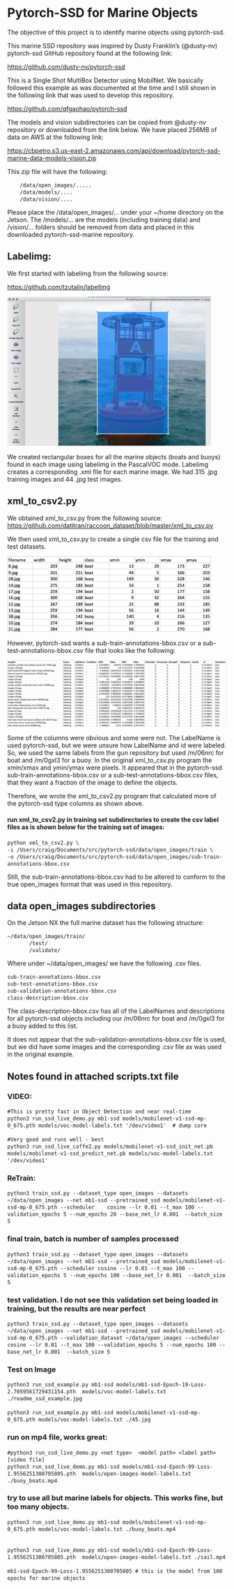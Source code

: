 # Pytorch-SSD for Marine Objects 
The objective of this project is to identify marine objects using pytorch-ssd.

This marine SSD repository was inspired by Dusty Franklin’s (@dusty-nv) pytorch-ssd GitHub repository found at the following link:

https://github.com/dusty-nv/pytorch-ssd

This is a Single Shot MultiBox Detector using MobilNet. We basically followed this example as was documented at the time and I still shown in the following link that was used to develop this repository. 

https://github.com/qfgaohao/pytorch-ssd

The models and vision subdirectories can be copied from @dusty-nv repository or downloaded from the link below. We have placed 256MB of data on AWS at the following link:

https://cbpetro.s3.us-east-2.amazonaws.com/api/download/pytorch-ssd-marine-data-models-vision.zip

This zip file will have the following:

		/data/open_images/.....
		/data/models/....
		/data/vision/....

Please place the /data/open_images/... under your ~/home directory on the Jetson. The /models/... are the models (including training data) and /vision/... folders should be removed from data and placed in this downloaded pytorch-ssd-marine repository.   

## Labelimg:
We first started with labelimg from the following source:

https://github.com/tzutalin/labelImg

![Marine_Image](labelimg.png)

We created rectangular boxes for all the marine objects (boats and buoys) found in each image using labelimg in the PascalVOC mode. Labelimg creates a corresponding .xml file for each marine image. We had 315 .jpg training images and 44 .jpg test images.

## xml_to_csv2.py
We obtained xml_to_csv.py from the following source:
https://github.com/datitran/raccoon_dataset/blob/master/xml_to_csv.py

We then used xml_to_csv.py to create a single csv file for the training and test datasets.

![Marine_Image](labelimg_csv.png)

However, pytorch-ssd wants a sub-train-annotations-bbox.csv or a sub-test-annotations-bbox.csv file that looks like the following:

![Marine_Image](labelimg_csv2.png)

Some of the columns were obvious and some were not. The LabelName is used pytorch-ssd, but we were unsure how LabelName and id were labeled. So, we used the same labels from the gun repository but used /m/06nrc for boat and /m/0gxl3 for a buoy. In the original xml_to_csv.py program the xmin/xmax and ymin/ymax were pixels. It appeared that in the pytorch-ssd sub-train-annotations-bbox.csv or a sub-test-annotations-bbox.csv files, that they want a fraction of the image to define the objects. 

Therefore, we wrote the xml_to_csv2.py program that calculated more of the pytorch-ssd type columns as shown above. 

#### run xml_to_csv2.py in training set subdirectories to create the csv label files as is shown below for the training set of images:
    python xml_to_csv2.py \
    -i /Users/craig/Documents/src/pytorch-ssd/data/open_images/train \
    -o /Users/craig/Documents/src/pytorch-ssd/data/open_images/sub-train-annotations-bbox.csv
   


Still, the sub-train-annotations-bbox.csv had to be altered to conform to the true open_images format that was used in this repository.   

## data open_images subdirectories
On the Jetson NX the full marine dataset has the following structure:

    ~/data/open_images/train/
		   /test/
		   /validate/

Where under ~/data/open_images/ we have the following .csv files. 

    sub-train-annotations-bbox.csv
    sub-test-annotations-bbox.csv
    sub-validation-annotations-bbox.csv
    class-description-bbox.csv

The class-description-bbox.csv has all of the LabelNames and descriptions for all pytorch-ssd objects including our /m/06nrc for boat and /m/0gxl3 for a buoy added to this list. 

It does not appear that the sub-validation-annotations-bbox.csv file is used, but we did have some images and the corresponding .csv file as was used in the original example.


## Notes found in attached scripts.txt file

### VIDEO:
    #This is pretty fast in Object Detection and near real-time
    python3 run_ssd_live_demo.py mb1-ssd models/mobilenet-v1-ssd-mp-0_675.pth models/voc-model-labels.txt '/dev/video1'  # dump core

    #Very good and runs well - best
    python3 run_ssd_live_caffe2.py models/mobilenet-v1-ssd_init_net.pb models/mobilenet-v1-ssd_predict_net.pb models/voc-model-labels.txt  '/dev/video1'



### ReTrain:
    python3 train_ssd.py --dataset_type open_images --datasets ~/data/open_images --net mb1-ssd --pretrained_ssd models/mobilenet-v1-ssd-mp-0_675.pth --scheduler    cosine --lr 0.01 --t_max 100 --validation_epochs 5 --num_epochs 20 --base_net_lr 0.001  --batch_size 5

### final train, batch is number of samples processed
    python3 train_ssd.py --dataset_type open_images --datasets ~/data/open_images --net mb1-ssd --pretrained_ssd models/mobilenet-v1-ssd-mp-0_675.pth --scheduler cosine --lr 0.01 --t_max 100 --validation_epochs 5 --num_epochs 100 --base_net_lr 0.001  --batch_size 5


### test validation. I do not see this validation set being loaded in training, but the results are near perfect
    python3 train_ssd.py --dataset_type open_images --datasets ~/data/open_images --net mb1-ssd --pretrained_ssd models/mobilenet-v1-ssd-mp-0_675.pth --validation_dataset ~/data/open_images --scheduler cosine --lr 0.01 --t_max 100 --validation_epochs 5 --num_epochs 100 --base_net_lr 0.001  --batch_size 5




### Test on Image
    python3 run_ssd_example.py mb1-ssd models/mb1-ssd-Epoch-19-Loss-2.7059561729431154.pth  models/voc-model-labels.txt ./readme_ssd_example.jpg

    python3 run_ssd_example.py mb1-ssd models/mobilenet-v1-ssd-mp-0_675.pth models/voc-model-labels.txt ./45.jpg



### run on mp4 file, works great:
    #python3 run_ssd_live_demo.py <net type>  <model path> <label path> [video file]
    python3 run_ssd_live_demo.py mb1-ssd models/mb1-ssd-Epoch-99-Loss-1.9556251300705805.pth  models/open-images-model-labels.txt ./buoy_boats.mp4


### try to use all but marine labels for objects. This works fine, but too many objects. 
    python3 run_ssd_live_demo.py mb1-ssd models/mobilenet-v1-ssd-mp-0_675.pth models/voc-model-labels.txt ./buoy_boats.mp4


    python3 run_ssd_live_demo.py mb1-ssd models/mb1-ssd-Epoch-99-Loss-1.9556251300705805.pth  models/open-images-model-labels.txt ./sail.mp4

    mb1-ssd-Epoch-99-Loss-1.9556251300705805 # this is the model from 100 epochs for marine objects

